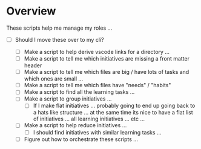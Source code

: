 # Overview

These scripts help me manage my roles ...

- [ ] Should I move these over to my cli?

	- [ ] Make a script to help derive vscode links for a directory ...
	- [ ] Make a script to tell me which initiatives are missing a front matter header
	- [ ] Make a script to tell me which files are big / have lots of tasks and which ones are small ...
	- [ ] Make a script to tell me which files have "needs" / "habits"
	- [ ] Make a script to find all the learning tasks ...
	- [ ] Make a script to group initiatives ... 
		- [ ] If I make flat initiatives ... probably going to end up going back to a hats like structure ... at the same time its nice to have a flat list of initiatives ... all learning initiatives ... etc ...
	- [ ] Make a script to help reduce initiatives ...
		- [ ] I should find initiatives with similar learning tasks ...
	- [ ] Figure out how to orchestrate these scripts ...
